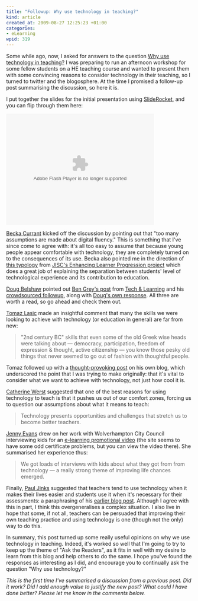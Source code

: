 ```yaml
--- 
title: "Followup: Why use technology in teaching?"
kind: article
created_at: 2009-08-27 12:25:23 +01:00
categories: 
- eLearning
wpid: 319
---
```

Some while ago, now, I asked for answers to the question [Why use technology in teaching?][Old post] I was preparing to run an afternoon workshop for some fellow students on a HE teaching course and wanted to present them with some convincing reasons to consider technology in their teaching, so I turned to twitter and the blogosphere. At the time I promised a follow-up post summarising the discussion, so here it is.

[Old post]: http://erambler.co.uk/2009/05/30/ask-the-readers-why-use-technology-in-teaching/

<!--more-->

I put together the slides for the initial presentation using [SlideRocket][], and you can flip through them here:

<embed src="http://data.sliderocket.com/SlideRocketPlayer.swf" flashvars="id=C2A0613E-357C-9C91-9A93-A272D250341D" width="400" height="300" allowFullScreen="true" type="application/x-shockwave-flash" />

[SlideRocket]: http://sliderocket.com/

[Becka Currant][] kicked off the discussion by pointing out that "too many assumptions are made about digital fluency." This is something that I've since come to agree with: it's all too easy to assume that because young people appear comfortable with technology, they are completely turned on to the consequences of its use. Becka also pointed me in the direction of [this typology][Defining generation Y] from [JISC's Enhancing Learner Progression project][ELP] which does a great job of explaining the separation between students' level of technological experience and its contribution to education.

[Doug Belshaw][] pointed out [Ben Grey's post][Why Technology?] from [Tech & Learning][] and his [crowdsourced followup][Why Technology? Because...], along with [Doug's own response][Why (educational) technology?]. All three are worth a read, so go ahead and check them out.

[Tomaz Lasic][] made an insightful comment that many the skills we were looking to achieve with technology (or education in general) are far from new:

> "2nd century BC" skills that even some of the old Greek wise heads were talking about — democracy, participation, freedom of expression & thought, active citizenship — you know those pesky old things that never seemed to go out of fashion with thoughtful people.

Tomaz followed up with a [thought-provoking post][4th-century skills] on his own blog, which underscored the point that I was trying to make originally: that it's vital to consider what we want to achieve with technology, not just how cool it is.

[Catherine Werst][] suggested that one of the best reasons for using technology to teach is that it pushes us out of our comfort zones, forcing us to question our assumptions about what it means to teach:

>Technology presents opportunities and challenges that stretch us to become better teachers.

[Jenny Evans][] drew on her work with Wolverhampton City Council interviewing kids for an [e-learning promotional video][BSF Focus] (the site seems to have some odd certificate problems, but you can view the video there). She summarised her experience thus:

>We got loads of interviews with kids about what they got from from technology — a really strong theme of improving life chances emerged.

Finally, [Paul Jinks][] suggested that teachers tend to use technology when it makes their lives easier and students use it when it's necessary for their assessments: a paraphrasing of his [earlier blog post][Technology for learning]. Although I agree with this in part, I think this overgeneralises a complex situation. I also live in hope that some, if not all, teachers can be persuaded that improving their own teaching practice and using technology is one (though not the only) way to do this.

In summary, this post turned up some really useful opinions on why we use technology in teaching. Indeed, it's worked so well that I'm going to try to keep up the theme of "Ask the Readers", as it fits in well with my desire to learn from this blog and help others to do the same. I hope you've found the responses as interesting as I did, and encourage you to continually ask the question "Why use technology?"

*This is the first time I've summarised a discussion from a previous post. Did it work? Did I add enough value to justify the new post? What could I have done better? Please let me know in the comments below.*

[Becka Currant]: http://twitter.com/beckacurrant
[Doug Belshaw]: http://dougbelshaw.com/blog
[Tomaz Lasic]: http://human.edublogs.org/
[Catherine Werst]: http://twitter.com/cat8canary
[Jenny Evans]: http://bookishbrunette.wordpress.com/
[Paul Jinks]: http://learningunlearning.blogspot.com/
[Tech & Learning]: http://www.techlearning.com/
[Why Technology?]: http://www.techlearning.com/blogs/20444
[Why Technology? Because...]: http://www.techlearning.com/blogs/20664
[Why (educational) technology?]: http://dougbelshaw.com/blog/2009/05/13/why-educational-technology/
[4th-century skills]: http://human.edublogs.org/2009/06/03/4th-century-skills/
[BSF Focus]: https://www.wolverhampton-engage.net/sites/anonymous/BSF/Shared%20Documents/Focus.aspx
[Technology for learning]: http://learningunlearning.blogspot.com/2009/06/technology-for-learning-technology-for.html
[Defining generation Y]: http://www.elp.ac.uk/downloads/Defining%20Generation%20Y%20Bradford.pdf
[ELP]: http://www.elp.ac.uk/

